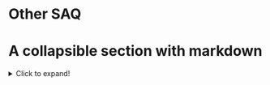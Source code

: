 # Other SAQ

# A collapsible section with markdown
<details>
  <summary>Click to expand!</summary>
  
  ## Heading


<details>
  <summary>Anatomy</summary>
- Bla
- Blabla
- Blablabla

### Anatomy
- [2013A08 Laryngeal anatomy](anatomy/2013A08_laryngeal_anatomy.htm)
- [2014A07 Lumbar epidural anatomy](anatomy/2014A07_lumbar_epidural_anatomy.htm)
- [2014B01 Cubital fossa anatomy](anatomy/2014B01_cubital_fossa_anatomy.htm)
- [2016B09 Right internal jugular venous cannulation](anatomy/2016B09_right_internal_jugular_venous_cannulation.htm)

### Clinical Measurement
- [1999A12 Neuromuscular monitoring - fade and post-tetanic potentiation](clinical_measurement/1999A12_neuromuscular_monitoring_fade_and_post_tetanic_potentiation.htm)
- [2008A08 Neuromuscular monitoring - diaphragm and larynx vs adductor pollicis](clinical_measurement/2008A08_neuromuscular_monitoring_diaphragm_and_larynx_vs_adductor_pollicis.htm)
- [2004A13 Renal clearance](clinical_measurement/2004A13_renal_clearance.htm)
- [2004B11 Oximetry](clinical_measurement/2004B11_oximetry.htm)
- [2005A16 Cardiac output monitoring - doppler ultrasonography](clinical_measurement/2005A16_cardiac_output_monitoring_doppler_ultrasonography.htm)
- [2010A02 Neuromuscular monitoring - methods](clinical_measurement/2010A02_neuromuscular_monitoring_methods.htm)
- [2010A15 Cardiac output monitoring - thermodilution](clinical_measurement/2010A15_cardiac_output_monitoring_thermodilution.htm)
- [2011B14 Respiratory function tests - small airway obstruction](clinical_measurement/2011B14_respiratory_function_tests_small_airway_obstruction.htm)
- [2012B09 Pulmonary artery catheter insertion - waveforms and pressures](clinical_measurement/2012B09_pulmonary_artery_catheter_insertion_waveforms_and_pressures.htm)
- [2017A10 Arterial pressure waveforms](clinical_measurement/2017A10_arterial_pressure_waveforms.htm)
- [2017A11 Respiratory flow-volume loops](clinical_measurement/2017A11_respiratory_flow_volume_loops.htm)
- [2017A15 Liver function tests](clinical_measurement/2017A15_liver_function_tests.htm)
- [2017B04 Electroencephalography in anaesthesia](clinical_measurement/2017B04_electroencephalography_in_anaesthesia.htm)
- [2018B01 Non-invasive blood pressure measurement](clinical_measurement/2018B01_non_invasive_blood_pressure_measurement.htm)
- [2019A06 Renal function tests](clinical_measurement/2019A06_renal_function_tests.htm)
- [2019A15 Pulse oximetry - sources of inaccuracy](clinical_measurement/2019A15_pulse_oximetry_sources_of_inaccuracy.htm)

### Equipment
- [1999A05 Mercury thermometer vs thermistor, heat vs temperature](equipment/1999A05_mercury_thermometer_vs_thermistor_heat_and_temperature.htm)
- [1999B07 Clark electrode](equipment/1999B07_clark_electrode.htm)
- [2006A15 pH electrode](equipment/2006A15_ph_electrode.htm)
- [2008B09 Hygrometers and humidity](equipment/2008B09_hygrometers_and_humidity.htm)
- [2012A10 Pneumotachographs](equipment/2012A10_pneumotachographs.htm)
- [2014A03 Variable bypass vapourisers - safety features](equipment/2014A03_variable_bypass_vapourisers_safety_features.htm)
- [2014A08 Surgical diathermy](equipment/2014A08_surgical_diathermy.htm)
- [2014B04 Anaesthetic gas scavenging](equipment/2014B04_anaesthetic_gas_scavenging.htm)
- [2015B13 Fuel cell and paramagnetic oxygen analyser](equipment/2015B13_paramagnetic_oxygen_analyser.htm)
- [2015B15 Electrical safety](equipment/2015B15_electrical_safety.htm)
- [2016A01 Sidestream capnography](equipment/2016A01_sidestream_capnography.htm)
- [2017A02 Circle breathing system](equipment/2017A02_circle_breathing_system.htm)
- [2016B08 Vacuum-insulated evaporator](equipment/2016B08_vacuum_insulated_evaporator.htm)
- [2017A02 Oxygen delivery devices](equipment/2017A02_oxygen_delivery_devices.htm)
- [2017B02 Variable bypass vapouriser - function and accuracy](equipment/2017B02_variable_bypass_vapouriser_function_and_accuracy.htm)
- [2018A04 CO2 absorbents - hazards](equipment/2018A04_co2_absorbents_hazards.htm)

### Physics
- [2010B11 Ultrasonography - physical principles](physics/2010B11_ultrasonography_physical_principles.htm)
- [2011A16 Flow physics](physics/2011A16_flow_physics.htm)
- [2013B08 Resonance and damping](physics/2013B08_resonance_and_damping.htm)

### Statistics
- [2017A09 Sensitivity and specificity](statistics/2017A09_sensitivity_and_specificity.htm)

